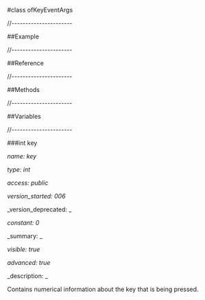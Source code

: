 #class ofKeyEventArgs

//----------------------

##Example



//----------------------

##Reference



//----------------------

##Methods



//----------------------

##Variables



//----------------------

###int key

_name: key_

_type: int_

_access: public_

_version_started: 006_

_version_deprecated: _

_constant: 0_

_summary: _

_visible: true_

_advanced: true_



_description: _

Contains numerical information about the key that is being pressed.













